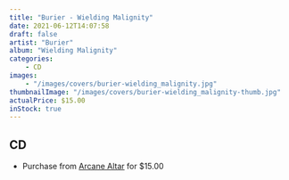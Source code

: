 ```yaml
---
title: "Burier - Wielding Malignity"
date: 2021-06-12T14:07:58
draft: false
artist: "Burier"
album: "Wielding Malignity"
categories:
    - CD
images:
    - "/images/covers/burier-wielding_malignity.jpg"
thumbnailImage: "/images/covers/burier-wielding_malignity-thumb.jpg"
actualPrice: $15.00
inStock: true
---
```


## CD
* Purchase from [Arcane Altar](https://arcanealtar.bigcartel.com/product/burier-wielding-malignity-cd) for $15.00
